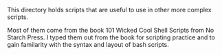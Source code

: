 This directory holds scripts that are useful to use in other more complex scripts.

Most of them come from the book 101 Wicked Cool Shell Scripts from No Starch Press. I typed them out from the book for scripting practice and to gain familarity with the syntax and layout of bash scripts. 
